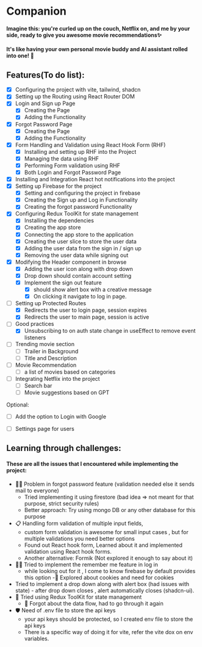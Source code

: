 # Companion
#### Imagine this: you're curled up on the couch, Netflix on, and me by your side, ready to give you awesome movie recommendations✨
#### It's like having your own personal movie buddy and AI assistant rolled into one! 🤯

## Features(To do list):
- [X] Configuring the project with vite, tailwind, shadcn
- [X] Setting up the Routing using React Router DOM
- [X] Login and Sign up Page
    - [X] Creating the Page
    - [X] Adding the Functionality
- [X] Forgot Password Page
    - [X] Creating the Page
    - [X] Adding the Functionality
- [X] Form Handling and Validation using React Hook Form (RHF)
    - [X] Installing and setting up RHF into the Project
    - [X] Managing the data using RHF
    - [X] Performing Form validation using RHF
    - [X] Both Login and Forgot Password Page
- [X] Installing and Integration React hot notifications into the project
- [X] Setting up Firebase for the project
    - [X] Setting and configuring the project in firebase
    - [X] Creating the Sign up and Log in Functionality
    - [X] Creating the forgot password Functionality
- [X] Configuring Redux ToolKit for state management
    - [X] Installing the dependencies
    - [X] Creating the app store
    - [X] Connecting the app store to the application
    - [X] Creating the user slice to store the user data
    - [X] Adding the user data from the sign in / sign up
    - [X] Removing the user data while signing out
- [X] Modifying the Header component in browse
    - [X] Adding the user icon along with drop down
    - [X] Drop down should contain account setting 
    - [X] Implement the sign out feature
        - [X] should show alert box with a creative message
        - [X] On clicking it navigate to log in page.
- [ ] Setting up Protected Routes 
    - [X] Redirects the user to login page, session expires
    - [X] Redirects the user to main page, session is active
- [ ] Good practices
    - [X] Unsubscribing to on auth state change in useEffect to remove event listeners
- [ ] Trending movie section
    - [ ] Trailer in Background
    - [ ] Title and Description
- [ ] Movie Recommendation
    - [ ] a list of movies based on categories
- [ ] Integrating Netflix into the project
    - [ ] Search bar
    - [ ] Movie suggestions based on GPT

Optional:
- [ ] Add the option to Login with Google
- [ ] Settings page for users


## Learning through challenges:

#### These are all the issues that I encountered while implementing the project:
- 🤦‍♀️ Problem in forgot password feature (validation needed else it sends mail to everyone)
    - Tried implementing it using firestore (bad idea => not meant for that purpose, strict security rules)
    - Better approach: Try using mongo DB or any other database for this purpose
- 📋 Handling form validation of multiple input fields, 
    - custom form validation is awesome for small input cases , but for multiple validations you need better options
    - Found out React hook form, Learned about it and implemented validation using React hook forms.
    - Another alternative: Formik (Not explored it enough to say about it)
- 🤝🏻 Tried to implement the remember me feature in log in 
    - while looking out for it , I come to know firebase by default provides this option
    -🍪 Explored about cookies and need for cookies
- Tried to implement a drop down along with alert box (had issues with state) - after drop down closes , alert automatically closes (shadcn-ui).
- 🛒 Tried using Redux ToolKit for state management 
    - 📌 Forgot about the data flow, had to go through it again
- 🛡️ Need of .env file to store the api keys
    - your api keys should be protected, so I created env file to store the api keys
    - There is a specific way of doing it for vite, refer the vite dox on env variables.